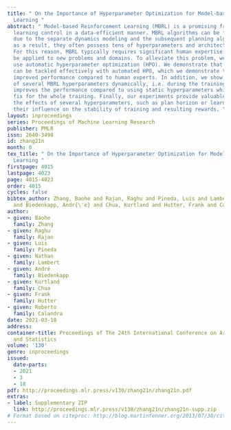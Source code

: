 ```yaml
---
title: " On the Importance of Hyperparameter Optimization for Model-based Reinforcement
  Learning "
abstract: " Model-based Reinforcement Learning (MBRL) is a promising framework for
  learning control in a data-efficient manner. MBRL algorithms can be fairly complex
  due to the separate dynamics modeling and the subsequent planning algorithm, and
  as a result, they often possess tens of hyperparameters and architectural choices.
  For this reason, MBRL typically requires significant human expertise before it can
  be applied to new problems and domains. To alleviate this problem, we propose to
  use automatic hyperparameter optimization (HPO). We demonstrate that this problem
  can be tackled effectively with automated HPO, which we demonstrate to yield significantly
  improved performance compared to human experts. In addition, we show that tuning
  of several MBRL hyperparameters dynamically, i.e. during the training itself, further
  improves the performance compared to using static hyperparameters which are kept
  fix for the whole training. Finally, our experiments provide valuable insights into
  the effects of several hyperparameters, such as plan horizon or learning rate and
  their influence on the stability of training and resulting rewards. "
layout: inproceedings
series: Proceedings of Machine Learning Research
publisher: PMLR
issn: 2640-3498
id: zhang21n
month: 0
tex_title: " On the Importance of Hyperparameter Optimization for Model-based Reinforcement
  Learning "
firstpage: 4015
lastpage: 4023
page: 4015-4023
order: 4015
cycles: false
bibtex_author: Zhang, Baohe and Rajan, Raghu and Pineda, Luis and Lambert, Nathan
  and Biedenkapp, Andr{\'e} and Chua, Kurtland and Hutter, Frank and Calandra, Roberto
author:
- given: Baohe
  family: Zhang
- given: Raghu
  family: Rajan
- given: Luis
  family: Pineda
- given: Nathan
  family: Lambert
- given: André
  family: Biedenkapp
- given: Kurtland
  family: Chua
- given: Frank
  family: Hutter
- given: Roberto
  family: Calandra
date: 2021-03-18
address:
container-title: Proceedings of The 24th International Conference on Artificial Intelligence
  and Statistics
volume: '130'
genre: inproceedings
issued:
  date-parts:
  - 2021
  - 3
  - 18
pdf: http://proceedings.mlr.press/v130/zhang21n/zhang21n.pdf
extras:
- label: Supplementary ZIP
  link: http://proceedings.mlr.press/v130/zhang21n/zhang21n-supp.zip
# Format based on citeproc: http://blog.martinfenner.org/2013/07/30/citeproc-yaml-for-bibliographies/
---
```

